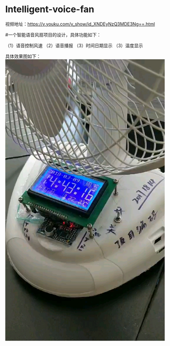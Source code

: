 ﻿# Intelligent-voice-fan

视频地址：https://v.youku.com/v_show/id_XNDEyNzQ3MDE3Ng==.html

#一个智能语音风扇项目的设计，具体功能如下：

（1）语音控制风速
（2）语音播报
（3）时间日期显示
（3）温度显示

具体效果图如下：
![运行效果](Eagle.jpg)